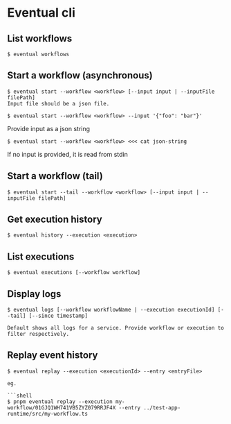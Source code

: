 # Eventual cli

## List workflows

```shell
$ eventual workflows
```

## Start a workflow (asynchronous)

```shell
$ eventual start --workflow <workflow> [--input input | --inputFile filePath]
Input file should be a json file.
```

```shell
$ eventual start --workflow <workflow> --input '{"foo": "bar"}'
```

Provide input as a json string

```shell
$ eventual start --workflow <workflow> <<< cat json-string
```

If no input is provided, it is read from stdin

## Start a workflow (tail)

```shell
$ eventual start --tail --workflow <workflow> [--input input | --inputFile filePath]
```

## Get execution history

```shell
$ eventual history --execution <execution>
```

## List executions

```shell
$ eventual executions [--workflow workflow]

```

## Display logs

```shell
$ eventual logs [--workflow workflowName | --execution executionId] [--tail] [--since timestamp]

Default shows all logs for a service. Provide workflow or execution to filter respectively.
```

## Replay event history

````shell
$ eventual replay --execution <executionId> --entry <entryFile>

eg.

```shell
$ pnpm eventual replay --execution my-workflow/01GJQ1WH741VB5ZYZ079RRJF4X --entry ../test-app-runtime/src/my-workflow.ts
````
